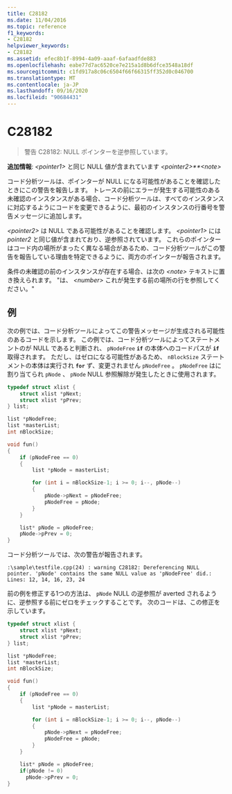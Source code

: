 ```yaml
---
title: C28182
ms.date: 11/04/2016
ms.topic: reference
f1_keywords:
- C28182
helpviewer_keywords:
- C28182
ms.assetid: efec8b1f-8994-4a09-aaaf-6afaadfde883
ms.openlocfilehash: eabe77d7ac6520ce7e215a1d8b6dfce3548a18df
ms.sourcegitcommit: c1fd917a8c06c6504f66f66315ff352d0c046700
ms.translationtype: MT
ms.contentlocale: ja-JP
ms.lasthandoff: 09/16/2020
ms.locfileid: "90684431"
---
```

# <a name="c28182"></a>C28182

> 警告 C28182: NULL ポインターを逆参照しています。

 **追加情報**: *\<pointer1>* と同じ NULL 値が含まれています *\<pointer2>**\<note>*

コード分析ツールは、ポインターが NULL になる可能性があることを確認したときにこの警告を報告します。 トレースの前にエラーが発生する可能性のある未確認のインスタンスがある場合、コード分析ツールは、すべてのインスタンスに対応するようにコードを変更できるように、最初のインスタンスの行番号を警告メッセージに追加します。

 *\<pointer2>* は NULL である可能性があることを確認します。 *\<pointer1>* には *pointer2* と同じ値が含まれており、逆参照されています。 これらのポインターはコード内の場所がまったく異なる場合があるため、コード分析ツールがこの警告を報告している理由を特定できるように、両方のポインターが報告されます。

条件の未確認の前のインスタンスが存在する場合、は次の *\<note>* テキストに置き換えられます。 "は、 *\<number>* これが発生する前の場所の行を参照してください。"

## <a name="examples"></a>例

次の例では、コード分析ツールによってこの警告メッセージが生成される可能性のあるコードを示します。 この例では、コード分析ツールによってステートメントのが NULL であると判断され、 `pNodeFree` **`if`** の本体へのコードパスが **`if`** 取得されます。 ただし、はゼロになる可能性があるため、 `nBlockSize` ステートメントの本体は実行され **`for`** ず、変更されません `pNodeFree` 。 `pNodeFree` はに割り当てられ `pNode` 、 `pNode` NULL 参照解除が発生したときに使用されます。

```cpp
typedef struct xlist {
    struct xlist *pNext;
    struct xlist *pPrev;
} list;

list *pNodeFree;
list *masterList;
int nBlockSize;

void fun()
{
    if (pNodeFree == 0)
    {
        list *pNode = masterList;

        for (int i = nBlockSize-1; i >= 0; i--, pNode--)
        {
            pNode->pNext = pNodeFree;
            pNodeFree = pNode;
        }
    }

    list* pNode = pNodeFree;
    pNode->pPrev = 0;
}
```

コード分析ツールでは、次の警告が報告されます。

```Output
:\sample\testfile.cpp(24) : warning C28182: Dereferencing NULL pointer. 'pNode' contains the same NULL value as 'pNodeFree' did.: Lines: 12, 14, 16, 23, 24
```

前の例を修正する1つの方法は、 `pNode` NULL の逆参照が averted されるように、逆参照する前にゼロをチェックすることです。 次のコードは、この修正を示しています。

```cpp
typedef struct xlist {
    struct xlist *pNext;
    struct xlist *pPrev;
} list;

list *pNodeFree;
list *masterList;
int nBlockSize;

void fun()
{
    if (pNodeFree == 0)
    {
        list *pNode = masterList;

        for (int i = nBlockSize-1; i >= 0; i--, pNode--)
        {
            pNode->pNext = pNodeFree;
            pNodeFree = pNode;
        }
    }

    list* pNode = pNodeFree;
    if(pNode != 0)
      pNode->pPrev = 0;
}
```
